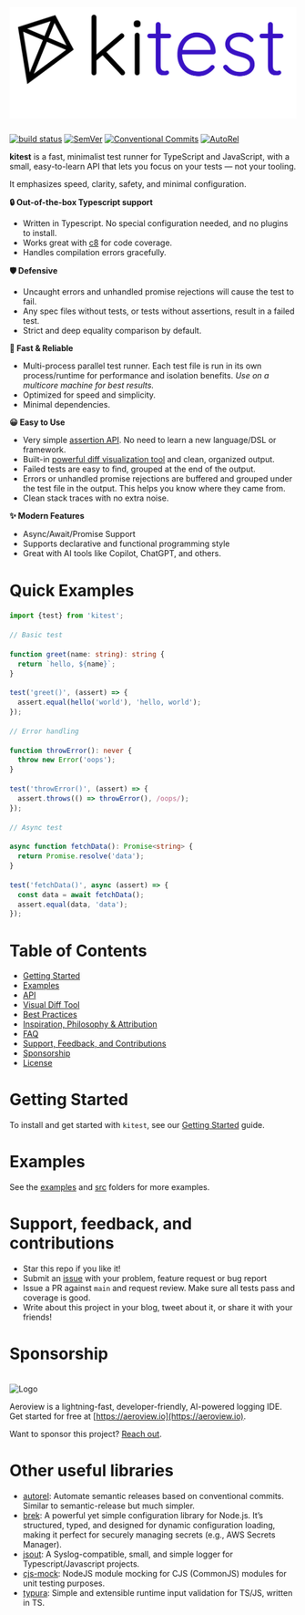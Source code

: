 <picture>
    <source srcset="docs/kitest-logo-light.svg" media="(prefers-color-scheme: light)">
    <source srcset="docs/kitest-logo-dark.svg" media="(prefers-color-scheme: dark)">
    <img src="docs/kitest-logo-light.svg" alt="Logo" style="margin: 0 0 10px" size="250">
</picture>

[![build status](https://github.com/mhweiner/kitest/actions/workflows/release.yml/badge.svg)](https://github.com/mhweiner/kitest/actions)
[![SemVer](https://img.shields.io/badge/SemVer-2.0.0-blue)]()
[![Conventional Commits](https://img.shields.io/badge/Conventional%20Commits-1.0.0-yellow.svg)](https://conventionalcommits.org)
[![AutoRel](https://img.shields.io/badge/v2-AutoRel?label=AutoRel&labelColor=0ab5fc&color=grey&link=https%3A%2F%2Fgithub.com%2Fmhweiner%2Fautorel)](https://github.com/mhweiner/autorel)

**kitest** is a fast, minimalist test runner for TypeScript and JavaScript, with a small, easy-to-learn API that lets you focus on your tests — not your tooling.

It emphasizes speed, clarity, safety, and minimal configuration.

**🔒 Out-of-the-box Typescript support**
- Written in Typescript. No special configuration needed, and no plugins to install. 
- Works great with [c8](https://github.com/bcoe/c8) for code coverage.
- Handles compilation errors gracefully.

**🛡 Defensive**
- Uncaught errors and unhandled promise rejections will cause the test to fail.
- Any spec files without tests, or tests without assertions, result in a failed test.
- Strict and deep equality comparison by default.

**🚀 Fast & Reliable**
- Multi-process parallel test runner. Each test file is run in its own process/runtime for performance and isolation benefits. _Use on a multicore machine for best results._
- Optimized for speed and simplicity.
- Minimal dependencies.

**😀 Easy to Use**
- Very simple [assertion API](docs/api.md). No need to learn a new language/DSL or framework.
- Built-in [powerful diff visualization tool](#visual-diff-tool) and clean, organized output.
- Failed tests are easy to find, grouped at the end of the output.
- Errors or unhandled promise rejections are buffered and grouped under the test file in the output. This helps you know where they came from.
- Clean stack traces with no extra noise.

**✨ Modern Features**
- Async/Await/Promise Support
- Supports declarative and functional programming style
- Great with AI tools like Copilot, ChatGPT, and others.

# Quick Examples

```typescript
import {test} from 'kitest';

// Basic test

function greet(name: string): string {
  return `hello, ${name}`;
}

test('greet()', (assert) => {
  assert.equal(hello('world'), 'hello, world');
});

// Error handling

function throwError(): never {
  throw new Error('oops');
}

test('throwError()', (assert) => {
  assert.throws(() => throwError(), /oops/);
});

// Async test

async function fetchData(): Promise<string> {
  return Promise.resolve('data');
}

test('fetchData()', async (assert) => {
  const data = await fetchData();
  assert.equal(data, 'data');
});
```

# Table of Contents

- [Getting Started](docs/gettingStarted.md)
- [Examples](#examples)
- [API](docs/api.md)
- [Visual Diff Tool](docs/visualDiff.md)
- [Best Practices](docs/bestPractices.md)
- [Inspiration, Philosophy & Attribution](docs/inspiration.md)
- [FAQ](docs/faq.md)
- [Support, Feedback, and Contributions](#support-feedback-and-contributions)
- [Sponsorship](#sponsorship)
- [License](LICENSE)

# Getting Started

To install and get started with `kitest`, see our [Getting Started](docs/gettingStarted.md) guide.

# Examples

See the [examples](examples) and [src](src) folders for more examples.

# Support, feedback, and contributions

- Star this repo if you like it!
- Submit an [issue](https://github.com/mhweiner/kitest/issues) with your problem, feature request or bug report
- Issue a PR against `main` and request review. Make sure all tests pass and coverage is good.
- Write about this project in your blog, tweet about it, or share it with your friends!

# Sponsorship
<br>
<picture>
    <source srcset="docs/aeroview-white.svg" media="(prefers-color-scheme: dark)">
    <source srcset="docs/aeroview-black.svg" media="(prefers-color-scheme: light)">
    <img src="docs/aeroview-black.svg" alt="Logo" height="20">
</picture>
<br>

Aeroview is a lightning-fast, developer-friendly, AI-powered logging IDE. Get started for free at [https://aeroview.io](https://aeroview.io).

Want to sponsor this project? [Reach out](mailto:mhweiner234@gmail.com?subject=I%20want%20to%20sponsor%20kitest).

# Other useful libraries

- [autorel](https://github.com/mhweiner/autorel): Automate semantic releases based on conventional commits. Similar to semantic-release but much simpler.
- [brek](https://github.com/mhweiner/brek): A powerful yet simple configuration library for Node.js. It’s structured, typed, and designed for dynamic configuration loading, making it perfect for securely managing secrets (e.g., AWS Secrets Manager).
- [jsout](https://github.com/mhweiner/jsout): A Syslog-compatible, small, and simple logger for Typescript/Javascript projects.
- [cjs-mock](https://github.com/mhweiner/cjs-mock): NodeJS module mocking for CJS (CommonJS) modules for unit testing purposes.
- [typura](https://github.com/aeroview/typura): Simple and extensible runtime input validation for TS/JS, written in TS.